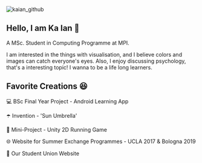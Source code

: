 ![kaian_github](https://user-images.githubusercontent.com/34164281/137519856-98ee171f-c26c-48e9-bf83-bf7a2f00ae4f.png)

## Hello, I am Ka Ian 👋
A MSc. Student in Computing Programme at MPI.

I am interested in the things with visualisation, and I believe colors and images can catch everyone's eyes. Also, I enjoy discussing psychology, that's a interesting topic! I wanna to be a life long learners.

## Favorite Creations :satisfied:
:computer: BSc Final Year Project - Android Learning App

:open_umbrella: Invention - 'Sun Umbrella'

:running: Mini-Project - Unity 2D Running Game

:globe_with_meridians: Website for Summer Exchange Programmes - UCLA 2017 & Bologna 2019

:school: Our Student Union Website



<!--
**kaian0414/kaian0414** is a ✨ _special_ ✨ repository because its `README.md` (this file) appears on your GitHub profile.

Here are some ideas to get you started:

- 🔭 I’m currently working on ...
- 🌱 I’m currently learning ...
- 👯 I’m looking to collaborate on ...
- 🤔 I’m looking for help with ...
- 💬 Ask me about ...
- 📫 How to reach me: ...
- 😄 Pronouns: ...
- ⚡ Fun fact: ...
-->
